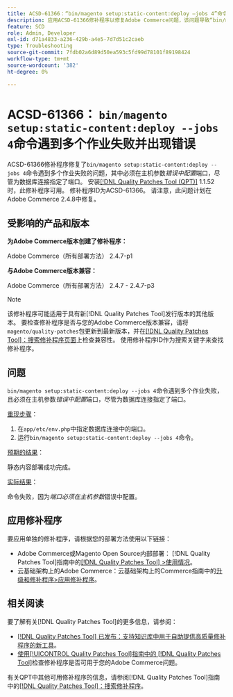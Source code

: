 ```yaml
---
title: ACSD-61366：“bin/magento setup:static-content:deploy —jobs 4”命令遇到多个作业失败并出现错误
description: 应用ACSD-61366修补程序以修复Adobe Commerce问题，该问题导致“bin/magento setup:static-content:deploy —jobs 4”命令遇到多个作业失败，并且必须在主机参数*错误中配置*Port，尽管为数据库连接指定了端口。
feature: SCD
role: Admin, Developer
exl-id: d71a4833-a236-429b-a4e5-7d7d51c2caeb
type: Troubleshooting
source-git-commit: 7fdb02a6d89d50ea593c5fd99d78101f89198424
workflow-type: tm+mt
source-wordcount: '382'
ht-degree: 0%

---
```


# ACSD-61366： `bin/magento setup:static-content:deploy --jobs 4`命令遇到多个作业失败并出现错误

ACSD-61366修补程序修复了`bin/magento setup:static-content:deploy --jobs 4`命令遇到多个作业失败的问题，其中必须在主机参数&#x200B;*错误中配置*&#x200B;端口，尽管为数据库连接指定了端口。 安装[[!DNL Quality Patches Tool (QPT)]](https://experienceleague.adobe.com/en/docs/commerce-operations/tools/quality-patches-tool/quality-patches-tool-to-self-serve-quality-patches) 1.1.52时，此修补程序可用。 修补程序ID为ACSD-61366。 请注意，此问题计划在Adobe Commerce 2.4.8中修复。

## 受影响的产品和版本

**为Adobe Commerce版本创建了修补程序：**

Adobe Commerce（所有部署方法） 2.4.7-p1

**与Adobe Commerce版本兼容：**

Adobe Commerce（所有部署方法） 2.4.7 - 2.4.7-p3

>[!NOTE]
>
>该修补程序可能适用于具有新[!DNL Quality Patches Tool]发行版本的其他版本。 要检查修补程序是否与您的Adobe Commerce版本兼容，请将`magento/quality-patches`包更新到最新版本，并在[[!DNL Quality Patches Tool]：搜索修补程序页面](https://experienceleague.adobe.com/tools/commerce-quality-patches/index.html)上检查兼容性。 使用修补程序ID作为搜索关键字来查找修补程序。

## 问题

`bin/magento setup:static-content:deploy --jobs 4`命令遇到多个作业失败，且必须在主机参数&#x200B;*错误中配置*&#x200B;端口，尽管为数据库连接指定了端口。

<u>重现步骤</u>：

1. 在`app/etc/env.php`中指定数据库连接中的端口。
1. 运行`bin/magento setup:static-content:deploy --jobs 4`命令。

<u>预期的结果</u>：

静态内容部署成功完成。

<u>实际结果</u>：

命令失败，因为&#x200B;*端口必须在主机参数*&#x200B;错误中配置。

## 应用修补程序

要应用单独的修补程序，请根据您的部署方法使用以下链接：

* Adobe Commerce或Magento Open Source内部部署： [!DNL Quality Patches Tool]指南中的[[!DNL Quality Patches Tool] >使用情况](/help/tools/quality-patches-tool/usage.md)。
* 云基础架构上的Adobe Commerce：云基础架构上的Commerce指南中的[升级和修补程序>应用修补程序](https://experienceleague.adobe.com/docs/commerce-cloud-service/user-guide/develop/upgrade/apply-patches.html)。

## 相关阅读

要了解有关[!DNL Quality Patches Tool]的更多信息，请参阅：

* [[!DNL Quality Patches Tool] 已发布：支持知识库中用于自助提供高质量修补程序的新工具](https://experienceleague.adobe.com/en/docs/commerce-operations/tools/quality-patches-tool/quality-patches-tool-to-self-serve-quality-patches)。
* [使用[!UICONTROL Quality Patches Tool]指南中的 [!DNL Quality Patches Tool]](/help/tools/quality-patches-tool/patches-available-in-qpt/check-patch-for-magento-issue-with-magento-quality-patches.md)检查修补程序是否可用于您的Adobe Commerce问题。


有关QPT中其他可用修补程序的信息，请参阅[!DNL Quality Patches Tool]指南中的[[!DNL Quality Patches Tool]：搜索修补程序](https://experienceleague.adobe.com/tools/commerce-quality-patches/index.html)。
